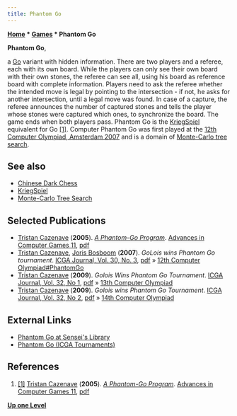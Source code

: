 ```yaml
---
title: Phantom Go
---
```

**[Home](Home "Home") \* [Games](Games "Games") \* Phantom Go**


**Phantom Go**,  

a [Go](Go "Go") variant with hidden information. There are two players and a referee, each with its own board. While the players can only see their own board with their own stones, the referee can see all, using his board as reference board with complete information. Players need to ask the referee whether the intended move is legal by pointing to the intersection - if not, he asks for another intersection, until a legal move was found. In case of a capture, the referee announces the number of captured stones and tells the player whose stones were captured which ones, to synchronize the board. The game ends when both players pass. Phantom Go is the [KriegSpiel](KriegSpiel "KriegSpiel") equivalent for Go <a id="cite-note-1" href="#cite-ref-1">[1]</a>. Computer Phantom Go was first played at the [12th Computer Olympiad, Amsterdam 2007](12th_Computer_Olympiad#PhantomGo "12th Computer Olympiad") and is a domain of [Monte-Carlo tree search](Monte-Carlo_Tree_Search "Monte-Carlo Tree Search").



## See also


* [Chinese Dark Chess](Chinese_Dark_Chess "Chinese Dark Chess")
* [KriegSpiel](KriegSpiel "KriegSpiel")
* [Monte-Carlo Tree Search](Monte-Carlo_Tree_Search "Monte-Carlo Tree Search")


## Selected Publications


* [Tristan Cazenave](Tristan_Cazenave "Tristan Cazenave") (**2005**). *[A Phantom-Go Program](http://link.springer.com/chapter/10.1007/11922155_9)*. [Advances in Computer Games 11](Advances_in_Computer_Games_11 "Advances in Computer Games 11"), [pdf](http://www.lamsade.dauphine.fr/~cazenave/papers/phantomgo.pdf)
* [Tristan Cazenave](Tristan_Cazenave "Tristan Cazenave"), [Joris Bosboom](index.php?title=Joris_Bosboom&action=edit&redlink=1 "Joris Bosboom (page does not exist)") (**2007**). *GoLois wins Phantom Go tournament*. [ICGA Journal, Vol. 30, No. 3](ICGA_Journal#30_3 "ICGA Journal"), [pdf](http://www.lamsade.dauphine.fr/~cazenave/papers/reportPhantomGo2007.pdf) » [12th Computer Olympiad#PhantomGo](12th_Computer_Olympiad#PhantomGo "12th Computer Olympiad")
* [Tristan Cazenave](Tristan_Cazenave "Tristan Cazenave") (**2009**). *Golois Wins Phantom Go Tournament*. [ICGA Journal, Vol. 32, No 1](ICGA_Journal#32_1 "ICGA Journal"), [pdf](http://www.lamsade.dauphine.fr/~cazenave/papers/reportPhantomGo2008.pdf) » [13th Computer Olympiad](13th_Computer_Olympiad#PhantomGo "13th Computer Olympiad")
* [Tristan Cazenave](Tristan_Cazenave "Tristan Cazenave") (**2009**). *Golois wins Phantom Go Tournament*. [ICGA Journal, Vol. 32, No 2](ICGA_Journal#32_2 "ICGA Journal"), [pdf](http://www.lamsade.dauphine.fr/%7Ecazenave/papers/reportPhantomGo2009.pdf) » [14th Computer Olympiad](14th_Computer_Olympiad#PhantomGo "14th Computer Olympiad")


## External Links


* [Phantom Go at Sensei's Library](http://senseis.xmp.net/?PhantomGo)
* [Phantom Go (ICGA Tournaments)](https://www.game-ai-forum.org/icga-tournaments/game.php?id=35)


## References


1. <a id="cite-ref-1" href="#cite-note-1">[1]</a>  [Tristan Cazenave](Tristan_Cazenave "Tristan Cazenave") (**2005**). *[A Phantom-Go Program](http://link.springer.com/chapter/10.1007/11922155_9)*. [Advances in Computer Games 11](Advances_in_Computer_Games_11 "Advances in Computer Games 11"), [pdf](http://www.lamsade.dauphine.fr/~cazenave/papers/phantomgo.pdf)

**[Up one Level](Games "Games")**







 
